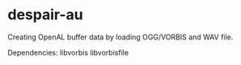 # despair-au
Creating OpenAL buffer data by loading OGG/VORBIS and WAV file.

Dependencies:
    libvorbis
    libvorbisfile
    
    
